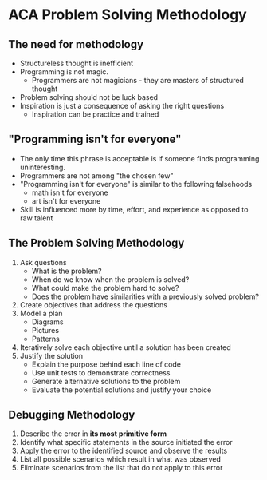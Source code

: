 ACA Problem Solving Methodology
===============================

The need for methodology
------------------------

* Structureless thought is inefficient
* Programming is not magic.
	+ Programmers are not magicians - they are masters of structured thought
* Problem solving should not be luck based
* Inspiration is just a consequence of asking the right questions
	+ Inspiration can be practice and trained
	
"Programming isn't for everyone"
--------------------------------

* The only time this phrase is acceptable is if someone finds programming uninteresting.
* Programmers are not among "the chosen few"
* "Programming isn't for everyone" is similar to the following falsehoods
	+ math isn't for everyone
	+ art isn't for everyone
* Skill is influenced more by time, effort, and experience as opposed to raw talent

The Problem Solving Methodology
-------------------------------

1. Ask questions
	* What is the problem?
	* When do we know when the problem is solved?
	* What could make the problem hard to solve?
	* Does the problem have similarities with a previously solved problem?
2. Create objectives that address the questions
3. Model a plan
	* Diagrams
	* Pictures
	* Patterns
4. Iteratively solve each objective until a solution has been created
5. Justify the solution
	* Explain the purpose behind each line of code
	* Use unit tests to demonstrate correctness
	* Generate alternative solutions to the problem
	* Evaluate the potential solutions and justify your choice

Debugging Methodology
---------------------

1. Describe the error in **its most primitive form**
2. Identify what specific statements in the source initiated the error
3. Apply the error to the identified source and observe the results
4. List all possible scenarios which result in what was observed
5. Eliminate scenarios from the list that do not apply to this error
